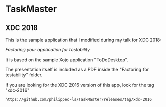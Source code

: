 # TaskMaster

## XDC 2018

This is the sample application that I modified during my talk for XDC 2018:

*Factoring your application for testability*

It is based on the sample Xojo application "ToDoDesktop".

The presentation itself is included as a PDF inside the "Factoring for testability" folder.

If you are looking for the XDC 2016 version of this app, look for the tag "xdc-2016"

    https://github.com/philippec-ls/TaskMaster/releases/tag/xdc-2016
